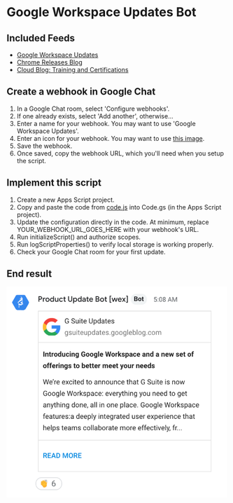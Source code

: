 # Google Workspace Updates Bot

## Included Feeds
- [Google Workspace Updates](https://workspaceupdates.googleblog.com/)
- [Chrome Releases Blog](https://chromereleases.googleblog.com)
- [Cloud Blog: Training and Certifications](https://cloud.google.com/blog/topics/training-certifications)

## Create a webhook in Google Chat
1. In a Google Chat room, select 'Configure webhooks'.
2. If one already exists, select 'Add another', otherwise...
3. Enter a name for your webhook. You may want to use 'Google Workspace Updates'.
4. Enter an icon for your webhook. You may want to use [this image](https://lh3.googleusercontent.com/proxy/Avi9GdfQQrgH3Iyy7f92yR4NElOpiq46VzMwnCWAFJRvj_GU_r2f2aUdKDNiQfchDKg50O2jj445ohIY_TuGoGyDGWVZVcedIMAwuM7eKX88ymDx40A=s88-c).
5. Save the webhook.
6. Once saved, copy the webhook URL, which you'll need when you setup the script.

## Implement this script
1. Create a new Apps Script project.
2. Copy and paste the code from [code.js](code.js) into Code.gs (in the Apps Script project).
3. Update the configuration directly in the code. At minimum, replace YOUR_WEBHOOK_URL_GOES_HERE with your webhook's URL.
4. Run initializeScript() and authorize scopes.
5. Run logScriptProperties() to verify local storage is working properly.
6. Check your Google Chat room for your first update.

## End result
![Example post from the bot](examplepost.png)
